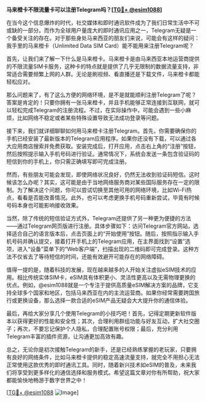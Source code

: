 **马来橙卡不限流量卡可以注册Telegram吗？[[TG💪+ @esim1088](https://t.me/s/esim1088)]**

在当今这个信息爆炸的时代，社交媒体和即时通讯软件成为了我们日常生活中不可或缺的一部分。而作为全球用户量庞大的即时通讯应用之一，Telegram无疑是一个备受关注的存在。对于那些身处马来西亚的朋友们来说，可能会有这样的疑问：我手里的马来橙卡（Unlimited Data SIM Card）能不能用来注册Telegram呢？

首先，让我们来了解一下什么是马来橙卡。马来橙卡是由马来西亚本地运营商提供的不限流量SIM卡服务，这种卡的特点就是提供了几乎无限制的数据流量支持，非常适合需要频繁上网的人群。无论是刷视频、看直播还是下载文件，马来橙卡都能轻松应对。

那么问题来了，有了这么方便的网络环境，是不是就能顺利注册Telegram了呢？答案是肯定的！只要你拥有一张马来橙卡，并且手机能够正常连接到互联网，就可以轻松完成Telegram的注册流程。不过，在实际操作中，可能会遇到一些小麻烦，比如网络不稳定或者某些特殊设置导致无法成功登录等问题。

接下来，我们就详细聊聊如何用马来橙卡注册Telegram。首先，你需要确保你的手机已经安装了最新版本的Telegram应用程序。如果你还没有下载，可以通过各大应用商店搜索并免费获取。安装完成后，打开应用，点击右上角的“注册”按钮，然后按照提示输入手机号码进行验证。通常情况下，系统会发送一条包含验证码的短信到你的手机上，你只需正确填写即可完成注册。

然而，有些朋友可能会发现，即使网络状况良好，仍然无法收到验证码短信。这时候该怎么办呢？其实，这可能是由于当地网络服务商对某些国际服务存在一定的限制。为了解决这个问题，你可以尝试切换至其他可用的网络环境，比如Wi-Fi热点，看看是否能改善情况。此外，也可以考虑更换手机号码重新尝试，毕竟有时候号码本身也可能影响接收效果。

当然，除了传统的短信验证方式外，Telegram还提供了另一种更为便捷的方法——通过Telegram网页版进行注册。具体步骤如下：访问Telegram官方网站，选择适合自己的语言版本后，点击页面上的“开始使用”按钮。随后，按照指示输入手机号码并确认提交，接着打开手机上的Telegram应用，在主界面找到“设置”选项，进入“设备”菜单下的“Web客户端”，扫描出现的二维码即可完成登录。这种方法不仅省去了等待短信的时间，还能有效避开可能存在的网络障碍。

值得一提的是，随着科技的发展，现在越来越多的人开始关注虚拟eSIM技术的应用。相比传统实体SIM卡，eSIM具有体积更小、灵活性更高以及无需物理更换的优点。例如，@esim1088就是一个专注于提供高质量eSIM解决方案的品牌，它支持全球多个国家和地区，包括马来西亚在内的主流运营商。如果你经常需要跨国旅行或更换设备，那么选择一款合适的eSIM产品无疑会大大提升你的通信体验。

最后，再给大家分享几个使用Telegram的小技巧吧！首先，记得定期更新软件版本以获得更好的性能和安全性；其次，合理利用群组功能与好友互动，扩大社交圈子；再次，不要忘记保护个人隐私，合理配置账号权限；最后，充分利用Telegram丰富的插件资源，让沟通更加高效有趣。

总之，无论你是初次接触Telegram的新手，还是已经熟练掌握的老玩家，只要拥有良好的网络条件，比如马来橙卡提供的稳定高速流量支持，就完全不用担心无法正常使用这款优秀的即时通讯工具。同时，随着新兴技术如eSIM的普及，未来我们将享受到更多样化的通信选择和服务模式。希望这篇文章对你有所帮助，祝大家都能愉快地畅游于数字世界之中！

[[TG💪+ @esim1088](https://t.me/s/esim1088) ![Image](https://i.postimg.cc/4NQfJmqS/Snipaste-2025-05-13-00-14-12.png)]